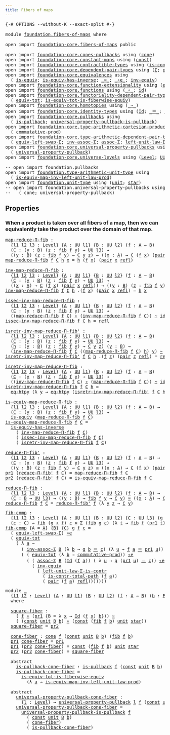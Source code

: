 ```yaml
---
title: Fibers of maps
---
```


<pre class="Agda"><a id="40" class="Symbol">{-#</a> <a id="44" class="Keyword">OPTIONS</a> <a id="52" class="Pragma">--without-K</a> <a id="64" class="Pragma">--exact-split</a> <a id="78" class="Symbol">#-}</a>

<a id="83" class="Keyword">module</a> <a id="90" href="foundation.fibers-of-maps.html" class="Module">foundation.fibers-of-maps</a> <a id="116" class="Keyword">where</a>

<a id="123" class="Keyword">open</a> <a id="128" class="Keyword">import</a> <a id="135" href="foundation-core.fibers-of-maps.html" class="Module">foundation-core.fibers-of-maps</a> <a id="166" class="Keyword">public</a>

<a id="174" class="Keyword">open</a> <a id="179" class="Keyword">import</a> <a id="186" href="foundation-core.cones-pullbacks.html" class="Module">foundation-core.cones-pullbacks</a> <a id="218" class="Keyword">using</a> <a id="224" class="Symbol">(</a><a id="225" href="foundation-core.cones-pullbacks.html#1272" class="Function">cone</a><a id="229" class="Symbol">)</a>
<a id="231" class="Keyword">open</a> <a id="236" class="Keyword">import</a> <a id="243" href="foundation-core.constant-maps.html" class="Module">foundation-core.constant-maps</a> <a id="273" class="Keyword">using</a> <a id="279" class="Symbol">(</a><a id="280" href="foundation-core.constant-maps.html#216" class="Function">const</a><a id="285" class="Symbol">)</a>
<a id="287" class="Keyword">open</a> <a id="292" class="Keyword">import</a> <a id="299" href="foundation-core.contractible-types.html" class="Module">foundation-core.contractible-types</a> <a id="334" class="Keyword">using</a> <a id="340" class="Symbol">(</a><a id="341" href="foundation-core.contractible-types.html#2046" class="Function">is-contr-total-path</a><a id="360" class="Symbol">)</a>
<a id="362" class="Keyword">open</a> <a id="367" class="Keyword">import</a> <a id="374" href="foundation-core.dependent-pair-types.html" class="Module">foundation-core.dependent-pair-types</a> <a id="411" class="Keyword">using</a> <a id="417" class="Symbol">(</a><a id="418" href="foundation-core.dependent-pair-types.html#515" class="Record">Σ</a><a id="419" class="Symbol">;</a> <a id="421" href="foundation-core.dependent-pair-types.html#588" class="InductiveConstructor">pair</a><a id="425" class="Symbol">;</a> <a id="427" href="foundation-core.dependent-pair-types.html#605" class="Field">pr1</a><a id="430" class="Symbol">;</a> <a id="432" href="foundation-core.dependent-pair-types.html#617" class="Field">pr2</a><a id="435" class="Symbol">)</a>
<a id="437" class="Keyword">open</a> <a id="442" class="Keyword">import</a> <a id="449" href="foundation-core.equivalences.html" class="Module">foundation-core.equivalences</a> <a id="478" class="Keyword">using</a>
  <a id="486" class="Symbol">(</a> <a id="488" href="foundation-core.equivalences.html#1556" class="Function">is-equiv</a><a id="496" class="Symbol">;</a> <a id="498" href="foundation-core.equivalences.html#3013" class="Function">is-equiv-has-inverse</a><a id="518" class="Symbol">;</a> <a id="520" href="foundation-core.equivalences.html#1621" class="Function Operator">_≃_</a><a id="523" class="Symbol">;</a> <a id="525" href="foundation-core.equivalences.html#7869" class="Function Operator">_∘e_</a><a id="529" class="Symbol">;</a> <a id="531" href="foundation-core.equivalences.html#5721" class="Function">inv-equiv</a><a id="540" class="Symbol">)</a>
<a id="542" class="Keyword">open</a> <a id="547" class="Keyword">import</a> <a id="554" href="foundation-core.function-extensionality.html" class="Module">foundation-core.function-extensionality</a> <a id="594" class="Keyword">using</a> <a id="600" class="Symbol">(</a><a id="601" href="foundation-core.function-extensionality.html#1463" class="Function">eq-htpy</a><a id="608" class="Symbol">)</a>
<a id="610" class="Keyword">open</a> <a id="615" class="Keyword">import</a> <a id="622" href="foundation-core.functions.html" class="Module">foundation-core.functions</a> <a id="648" class="Keyword">using</a> <a id="654" class="Symbol">(</a><a id="655" href="foundation-core.functions.html#420" class="Function Operator">_∘_</a><a id="658" class="Symbol">;</a> <a id="660" href="foundation-core.functions.html#322" class="Function">id</a><a id="662" class="Symbol">)</a>
<a id="664" class="Keyword">open</a> <a id="669" class="Keyword">import</a> <a id="676" href="foundation-core.functoriality-dependent-pair-types.html" class="Module">foundation-core.functoriality-dependent-pair-types</a> <a id="727" class="Keyword">using</a>
  <a id="735" class="Symbol">(</a> <a id="737" href="foundation-core.functoriality-dependent-pair-types.html#6817" class="Function">equiv-tot</a><a id="746" class="Symbol">;</a> <a id="748" href="foundation-core.functoriality-dependent-pair-types.html#5882" class="Function">is-equiv-tot-is-fiberwise-equiv</a><a id="779" class="Symbol">)</a>
<a id="781" class="Keyword">open</a> <a id="786" class="Keyword">import</a> <a id="793" href="foundation-core.homotopies.html" class="Module">foundation-core.homotopies</a> <a id="820" class="Keyword">using</a> <a id="826" class="Symbol">(</a><a id="827" href="foundation-core.homotopies.html#627" class="Function Operator">_~_</a><a id="830" class="Symbol">)</a>
<a id="832" class="Keyword">open</a> <a id="837" class="Keyword">import</a> <a id="844" href="foundation-core.identity-types.html" class="Module">foundation-core.identity-types</a> <a id="875" class="Keyword">using</a> <a id="881" class="Symbol">(</a><a id="882" href="foundation-core.identity-types.html#1767" class="Datatype">Id</a><a id="884" class="Symbol">;</a> <a id="886" href="foundation-core.identity-types.html#1865" class="Function Operator">_＝_</a><a id="889" class="Symbol">;</a> <a id="891" href="foundation-core.identity-types.html#1820" class="InductiveConstructor">refl</a><a id="895" class="Symbol">)</a>
<a id="897" class="Keyword">open</a> <a id="902" class="Keyword">import</a> <a id="909" href="foundation-core.pullbacks.html" class="Module">foundation-core.pullbacks</a> <a id="935" class="Keyword">using</a>
  <a id="943" class="Symbol">(</a> <a id="945" href="foundation-core.pullbacks.html#2880" class="Function">is-pullback</a><a id="956" class="Symbol">;</a> <a id="958" href="foundation-core.pullbacks.html#4074" class="Function">universal-property-pullback-is-pullback</a><a id="997" class="Symbol">)</a>
<a id="999" class="Keyword">open</a> <a id="1004" class="Keyword">import</a> <a id="1011" href="foundation-core.type-arithmetic-cartesian-product-types.html" class="Module">foundation-core.type-arithmetic-cartesian-product-types</a> <a id="1067" class="Keyword">using</a>
  <a id="1075" class="Symbol">(</a> <a id="1077" href="foundation-core.type-arithmetic-cartesian-product-types.html#2063" class="Function">commutative-prod</a><a id="1093" class="Symbol">)</a>
<a id="1095" class="Keyword">open</a> <a id="1100" class="Keyword">import</a> <a id="1107" href="foundation-core.type-arithmetic-dependent-pair-types.html" class="Module">foundation-core.type-arithmetic-dependent-pair-types</a> <a id="1160" class="Keyword">using</a>
  <a id="1168" class="Symbol">(</a> <a id="1170" href="foundation-core.type-arithmetic-dependent-pair-types.html#10239" class="Function">equiv-left-swap-Σ</a><a id="1187" class="Symbol">;</a> <a id="1189" href="foundation-core.type-arithmetic-dependent-pair-types.html#5808" class="Function">inv-assoc-Σ</a><a id="1200" class="Symbol">;</a> <a id="1202" href="foundation-core.type-arithmetic-dependent-pair-types.html#5675" class="Function">assoc-Σ</a><a id="1209" class="Symbol">;</a> <a id="1211" href="foundation-core.type-arithmetic-dependent-pair-types.html#3090" class="Function">left-unit-law-Σ-is-contr</a><a id="1235" class="Symbol">)</a>
<a id="1237" class="Keyword">open</a> <a id="1242" class="Keyword">import</a> <a id="1249" href="foundation-core.universal-property-pullbacks.html" class="Module">foundation-core.universal-property-pullbacks</a> <a id="1294" class="Keyword">using</a>
  <a id="1302" class="Symbol">(</a> <a id="1304" href="foundation-core.universal-property-pullbacks.html#687" class="Function">universal-property-pullback</a><a id="1331" class="Symbol">)</a>
<a id="1333" class="Keyword">open</a> <a id="1338" class="Keyword">import</a> <a id="1345" href="foundation-core.universe-levels.html" class="Module">foundation-core.universe-levels</a> <a id="1377" class="Keyword">using</a> <a id="1383" class="Symbol">(</a><a id="1384" href="Agda.Primitive.html#597" class="Postulate">Level</a><a id="1389" class="Symbol">;</a> <a id="1391" href="foundation-core.universe-levels.html#235" class="Primitive">UU</a><a id="1393" class="Symbol">)</a>

<a id="1396" class="Comment">-- open import foundation.pullbacks</a>
<a id="1432" class="Keyword">open</a> <a id="1437" class="Keyword">import</a> <a id="1444" href="foundation.type-arithmetic-unit-type.html" class="Module">foundation.type-arithmetic-unit-type</a> <a id="1481" class="Keyword">using</a>
  <a id="1489" class="Symbol">(</a> <a id="1491" href="foundation.type-arithmetic-unit-type.html#3089" class="Function">is-equiv-map-inv-left-unit-law-prod</a><a id="1526" class="Symbol">)</a>
<a id="1528" class="Keyword">open</a> <a id="1533" class="Keyword">import</a> <a id="1540" href="foundation.unit-type.html" class="Module">foundation.unit-type</a> <a id="1561" class="Keyword">using</a> <a id="1567" class="Symbol">(</a><a id="1568" href="foundation.unit-type.html#1084" class="Datatype">unit</a><a id="1572" class="Symbol">;</a> <a id="1574" href="foundation.unit-type.html#1108" class="InductiveConstructor">star</a><a id="1578" class="Symbol">)</a>
<a id="1580" class="Comment">-- open import foundation.universal-property-pullbacks using</a>
<a id="1641" class="Comment">--   ( cone; universal-property-pullback)</a>
</pre>
## Properties

### When a product is taken over all fibers of a map, then we can equivalently take the product over the domain of that map.

<pre class="Agda"><a id="map-reduce-Π-fib"></a><a id="1837" href="foundation.fibers-of-maps.html#1837" class="Function">map-reduce-Π-fib</a> <a id="1854" class="Symbol">:</a>
  <a id="1858" class="Symbol">{</a><a id="1859" href="foundation.fibers-of-maps.html#1859" class="Bound">l1</a> <a id="1862" href="foundation.fibers-of-maps.html#1862" class="Bound">l2</a> <a id="1865" href="foundation.fibers-of-maps.html#1865" class="Bound">l3</a> <a id="1868" class="Symbol">:</a> <a id="1870" href="Agda.Primitive.html#597" class="Postulate">Level</a><a id="1875" class="Symbol">}</a> <a id="1877" class="Symbol">{</a><a id="1878" href="foundation.fibers-of-maps.html#1878" class="Bound">A</a> <a id="1880" class="Symbol">:</a> <a id="1882" href="foundation-core.universe-levels.html#235" class="Primitive">UU</a> <a id="1885" href="foundation.fibers-of-maps.html#1859" class="Bound">l1</a><a id="1887" class="Symbol">}</a> <a id="1889" class="Symbol">{</a><a id="1890" href="foundation.fibers-of-maps.html#1890" class="Bound">B</a> <a id="1892" class="Symbol">:</a> <a id="1894" href="foundation-core.universe-levels.html#235" class="Primitive">UU</a> <a id="1897" href="foundation.fibers-of-maps.html#1862" class="Bound">l2</a><a id="1899" class="Symbol">}</a> <a id="1901" class="Symbol">(</a><a id="1902" href="foundation.fibers-of-maps.html#1902" class="Bound">f</a> <a id="1904" class="Symbol">:</a> <a id="1906" href="foundation.fibers-of-maps.html#1878" class="Bound">A</a> <a id="1908" class="Symbol">→</a> <a id="1910" href="foundation.fibers-of-maps.html#1890" class="Bound">B</a><a id="1911" class="Symbol">)</a>
  <a id="1915" class="Symbol">(</a><a id="1916" href="foundation.fibers-of-maps.html#1916" class="Bound">C</a> <a id="1918" class="Symbol">:</a> <a id="1920" class="Symbol">(</a><a id="1921" href="foundation.fibers-of-maps.html#1921" class="Bound">y</a> <a id="1923" class="Symbol">:</a> <a id="1925" href="foundation.fibers-of-maps.html#1890" class="Bound">B</a><a id="1926" class="Symbol">)</a> <a id="1928" class="Symbol">(</a><a id="1929" href="foundation.fibers-of-maps.html#1929" class="Bound">z</a> <a id="1931" class="Symbol">:</a> <a id="1933" href="foundation-core.fibers-of-maps.html#942" class="Function">fib</a> <a id="1937" href="foundation.fibers-of-maps.html#1902" class="Bound">f</a> <a id="1939" href="foundation.fibers-of-maps.html#1921" class="Bound">y</a><a id="1940" class="Symbol">)</a> <a id="1942" class="Symbol">→</a> <a id="1944" href="foundation-core.universe-levels.html#235" class="Primitive">UU</a> <a id="1947" href="foundation.fibers-of-maps.html#1865" class="Bound">l3</a><a id="1949" class="Symbol">)</a> <a id="1951" class="Symbol">→</a>
  <a id="1955" class="Symbol">((</a><a id="1957" href="foundation.fibers-of-maps.html#1957" class="Bound">y</a> <a id="1959" class="Symbol">:</a> <a id="1961" href="foundation.fibers-of-maps.html#1890" class="Bound">B</a><a id="1962" class="Symbol">)</a> <a id="1964" class="Symbol">(</a><a id="1965" href="foundation.fibers-of-maps.html#1965" class="Bound">z</a> <a id="1967" class="Symbol">:</a> <a id="1969" href="foundation-core.fibers-of-maps.html#942" class="Function">fib</a> <a id="1973" href="foundation.fibers-of-maps.html#1902" class="Bound">f</a> <a id="1975" href="foundation.fibers-of-maps.html#1957" class="Bound">y</a><a id="1976" class="Symbol">)</a> <a id="1978" class="Symbol">→</a> <a id="1980" href="foundation.fibers-of-maps.html#1916" class="Bound">C</a> <a id="1982" href="foundation.fibers-of-maps.html#1957" class="Bound">y</a> <a id="1984" href="foundation.fibers-of-maps.html#1965" class="Bound">z</a><a id="1985" class="Symbol">)</a> <a id="1987" class="Symbol">→</a> <a id="1989" class="Symbol">((</a><a id="1991" href="foundation.fibers-of-maps.html#1991" class="Bound">x</a> <a id="1993" class="Symbol">:</a> <a id="1995" href="foundation.fibers-of-maps.html#1878" class="Bound">A</a><a id="1996" class="Symbol">)</a> <a id="1998" class="Symbol">→</a> <a id="2000" href="foundation.fibers-of-maps.html#1916" class="Bound">C</a> <a id="2002" class="Symbol">(</a><a id="2003" href="foundation.fibers-of-maps.html#1902" class="Bound">f</a> <a id="2005" href="foundation.fibers-of-maps.html#1991" class="Bound">x</a><a id="2006" class="Symbol">)</a> <a id="2008" class="Symbol">(</a><a id="2009" href="foundation-core.dependent-pair-types.html#588" class="InductiveConstructor">pair</a> <a id="2014" href="foundation.fibers-of-maps.html#1991" class="Bound">x</a> <a id="2016" href="foundation-core.identity-types.html#1820" class="InductiveConstructor">refl</a><a id="2020" class="Symbol">))</a>
<a id="2023" href="foundation.fibers-of-maps.html#1837" class="Function">map-reduce-Π-fib</a> <a id="2040" href="foundation.fibers-of-maps.html#2040" class="Bound">f</a> <a id="2042" href="foundation.fibers-of-maps.html#2042" class="Bound">C</a> <a id="2044" href="foundation.fibers-of-maps.html#2044" class="Bound">h</a> <a id="2046" href="foundation.fibers-of-maps.html#2046" class="Bound">x</a> <a id="2048" class="Symbol">=</a> <a id="2050" href="foundation.fibers-of-maps.html#2044" class="Bound">h</a> <a id="2052" class="Symbol">(</a><a id="2053" href="foundation.fibers-of-maps.html#2040" class="Bound">f</a> <a id="2055" href="foundation.fibers-of-maps.html#2046" class="Bound">x</a><a id="2056" class="Symbol">)</a> <a id="2058" class="Symbol">(</a><a id="2059" href="foundation-core.dependent-pair-types.html#588" class="InductiveConstructor">pair</a> <a id="2064" href="foundation.fibers-of-maps.html#2046" class="Bound">x</a> <a id="2066" href="foundation-core.identity-types.html#1820" class="InductiveConstructor">refl</a><a id="2070" class="Symbol">)</a>

<a id="inv-map-reduce-Π-fib"></a><a id="2073" href="foundation.fibers-of-maps.html#2073" class="Function">inv-map-reduce-Π-fib</a> <a id="2094" class="Symbol">:</a>
  <a id="2098" class="Symbol">{</a><a id="2099" href="foundation.fibers-of-maps.html#2099" class="Bound">l1</a> <a id="2102" href="foundation.fibers-of-maps.html#2102" class="Bound">l2</a> <a id="2105" href="foundation.fibers-of-maps.html#2105" class="Bound">l3</a> <a id="2108" class="Symbol">:</a> <a id="2110" href="Agda.Primitive.html#597" class="Postulate">Level</a><a id="2115" class="Symbol">}</a> <a id="2117" class="Symbol">{</a><a id="2118" href="foundation.fibers-of-maps.html#2118" class="Bound">A</a> <a id="2120" class="Symbol">:</a> <a id="2122" href="foundation-core.universe-levels.html#235" class="Primitive">UU</a> <a id="2125" href="foundation.fibers-of-maps.html#2099" class="Bound">l1</a><a id="2127" class="Symbol">}</a> <a id="2129" class="Symbol">{</a><a id="2130" href="foundation.fibers-of-maps.html#2130" class="Bound">B</a> <a id="2132" class="Symbol">:</a> <a id="2134" href="foundation-core.universe-levels.html#235" class="Primitive">UU</a> <a id="2137" href="foundation.fibers-of-maps.html#2102" class="Bound">l2</a><a id="2139" class="Symbol">}</a> <a id="2141" class="Symbol">(</a><a id="2142" href="foundation.fibers-of-maps.html#2142" class="Bound">f</a> <a id="2144" class="Symbol">:</a> <a id="2146" href="foundation.fibers-of-maps.html#2118" class="Bound">A</a> <a id="2148" class="Symbol">→</a> <a id="2150" href="foundation.fibers-of-maps.html#2130" class="Bound">B</a><a id="2151" class="Symbol">)</a>
  <a id="2155" class="Symbol">(</a><a id="2156" href="foundation.fibers-of-maps.html#2156" class="Bound">C</a> <a id="2158" class="Symbol">:</a> <a id="2160" class="Symbol">(</a><a id="2161" href="foundation.fibers-of-maps.html#2161" class="Bound">y</a> <a id="2163" class="Symbol">:</a> <a id="2165" href="foundation.fibers-of-maps.html#2130" class="Bound">B</a><a id="2166" class="Symbol">)</a> <a id="2168" class="Symbol">(</a><a id="2169" href="foundation.fibers-of-maps.html#2169" class="Bound">z</a> <a id="2171" class="Symbol">:</a> <a id="2173" href="foundation-core.fibers-of-maps.html#942" class="Function">fib</a> <a id="2177" href="foundation.fibers-of-maps.html#2142" class="Bound">f</a> <a id="2179" href="foundation.fibers-of-maps.html#2161" class="Bound">y</a><a id="2180" class="Symbol">)</a> <a id="2182" class="Symbol">→</a> <a id="2184" href="foundation-core.universe-levels.html#235" class="Primitive">UU</a> <a id="2187" href="foundation.fibers-of-maps.html#2105" class="Bound">l3</a><a id="2189" class="Symbol">)</a> <a id="2191" class="Symbol">→</a>
  <a id="2195" class="Symbol">((</a><a id="2197" href="foundation.fibers-of-maps.html#2197" class="Bound">x</a> <a id="2199" class="Symbol">:</a> <a id="2201" href="foundation.fibers-of-maps.html#2118" class="Bound">A</a><a id="2202" class="Symbol">)</a> <a id="2204" class="Symbol">→</a> <a id="2206" href="foundation.fibers-of-maps.html#2156" class="Bound">C</a> <a id="2208" class="Symbol">(</a><a id="2209" href="foundation.fibers-of-maps.html#2142" class="Bound">f</a> <a id="2211" href="foundation.fibers-of-maps.html#2197" class="Bound">x</a><a id="2212" class="Symbol">)</a> <a id="2214" class="Symbol">(</a><a id="2215" href="foundation-core.dependent-pair-types.html#588" class="InductiveConstructor">pair</a> <a id="2220" href="foundation.fibers-of-maps.html#2197" class="Bound">x</a> <a id="2222" href="foundation-core.identity-types.html#1820" class="InductiveConstructor">refl</a><a id="2226" class="Symbol">))</a> <a id="2229" class="Symbol">→</a> <a id="2231" class="Symbol">((</a><a id="2233" href="foundation.fibers-of-maps.html#2233" class="Bound">y</a> <a id="2235" class="Symbol">:</a> <a id="2237" href="foundation.fibers-of-maps.html#2130" class="Bound">B</a><a id="2238" class="Symbol">)</a> <a id="2240" class="Symbol">(</a><a id="2241" href="foundation.fibers-of-maps.html#2241" class="Bound">z</a> <a id="2243" class="Symbol">:</a> <a id="2245" href="foundation-core.fibers-of-maps.html#942" class="Function">fib</a> <a id="2249" href="foundation.fibers-of-maps.html#2142" class="Bound">f</a> <a id="2251" href="foundation.fibers-of-maps.html#2233" class="Bound">y</a><a id="2252" class="Symbol">)</a> <a id="2254" class="Symbol">→</a> <a id="2256" href="foundation.fibers-of-maps.html#2156" class="Bound">C</a> <a id="2258" href="foundation.fibers-of-maps.html#2233" class="Bound">y</a> <a id="2260" href="foundation.fibers-of-maps.html#2241" class="Bound">z</a><a id="2261" class="Symbol">)</a>
<a id="2263" href="foundation.fibers-of-maps.html#2073" class="Function">inv-map-reduce-Π-fib</a> <a id="2284" href="foundation.fibers-of-maps.html#2284" class="Bound">f</a> <a id="2286" href="foundation.fibers-of-maps.html#2286" class="Bound">C</a> <a id="2288" href="foundation.fibers-of-maps.html#2288" class="Bound">h</a> <a id="2290" class="DottedPattern Symbol">.(</a><a id="2292" href="foundation.fibers-of-maps.html#2284" class="DottedPattern Bound">f</a> <a id="2294" href="foundation.fibers-of-maps.html#2303" class="DottedPattern Bound">x</a><a id="2295" class="DottedPattern Symbol">)</a> <a id="2297" class="Symbol">(</a><a id="2298" href="foundation-core.dependent-pair-types.html#588" class="InductiveConstructor">pair</a> <a id="2303" href="foundation.fibers-of-maps.html#2303" class="Bound">x</a> <a id="2305" href="foundation-core.identity-types.html#1820" class="InductiveConstructor">refl</a><a id="2309" class="Symbol">)</a> <a id="2311" class="Symbol">=</a> <a id="2313" href="foundation.fibers-of-maps.html#2288" class="Bound">h</a> <a id="2315" href="foundation.fibers-of-maps.html#2303" class="Bound">x</a>

<a id="issec-inv-map-reduce-Π-fib"></a><a id="2318" href="foundation.fibers-of-maps.html#2318" class="Function">issec-inv-map-reduce-Π-fib</a> <a id="2345" class="Symbol">:</a>
  <a id="2349" class="Symbol">{</a><a id="2350" href="foundation.fibers-of-maps.html#2350" class="Bound">l1</a> <a id="2353" href="foundation.fibers-of-maps.html#2353" class="Bound">l2</a> <a id="2356" href="foundation.fibers-of-maps.html#2356" class="Bound">l3</a> <a id="2359" class="Symbol">:</a> <a id="2361" href="Agda.Primitive.html#597" class="Postulate">Level</a><a id="2366" class="Symbol">}</a> <a id="2368" class="Symbol">{</a><a id="2369" href="foundation.fibers-of-maps.html#2369" class="Bound">A</a> <a id="2371" class="Symbol">:</a> <a id="2373" href="foundation-core.universe-levels.html#235" class="Primitive">UU</a> <a id="2376" href="foundation.fibers-of-maps.html#2350" class="Bound">l1</a><a id="2378" class="Symbol">}</a> <a id="2380" class="Symbol">{</a><a id="2381" href="foundation.fibers-of-maps.html#2381" class="Bound">B</a> <a id="2383" class="Symbol">:</a> <a id="2385" href="foundation-core.universe-levels.html#235" class="Primitive">UU</a> <a id="2388" href="foundation.fibers-of-maps.html#2353" class="Bound">l2</a><a id="2390" class="Symbol">}</a> <a id="2392" class="Symbol">(</a><a id="2393" href="foundation.fibers-of-maps.html#2393" class="Bound">f</a> <a id="2395" class="Symbol">:</a> <a id="2397" href="foundation.fibers-of-maps.html#2369" class="Bound">A</a> <a id="2399" class="Symbol">→</a> <a id="2401" href="foundation.fibers-of-maps.html#2381" class="Bound">B</a><a id="2402" class="Symbol">)</a>
  <a id="2406" class="Symbol">(</a><a id="2407" href="foundation.fibers-of-maps.html#2407" class="Bound">C</a> <a id="2409" class="Symbol">:</a> <a id="2411" class="Symbol">(</a><a id="2412" href="foundation.fibers-of-maps.html#2412" class="Bound">y</a> <a id="2414" class="Symbol">:</a> <a id="2416" href="foundation.fibers-of-maps.html#2381" class="Bound">B</a><a id="2417" class="Symbol">)</a> <a id="2419" class="Symbol">(</a><a id="2420" href="foundation.fibers-of-maps.html#2420" class="Bound">z</a> <a id="2422" class="Symbol">:</a> <a id="2424" href="foundation-core.fibers-of-maps.html#942" class="Function">fib</a> <a id="2428" href="foundation.fibers-of-maps.html#2393" class="Bound">f</a> <a id="2430" href="foundation.fibers-of-maps.html#2412" class="Bound">y</a><a id="2431" class="Symbol">)</a> <a id="2433" class="Symbol">→</a> <a id="2435" href="foundation-core.universe-levels.html#235" class="Primitive">UU</a> <a id="2438" href="foundation.fibers-of-maps.html#2356" class="Bound">l3</a><a id="2440" class="Symbol">)</a> <a id="2442" class="Symbol">→</a>
  <a id="2446" class="Symbol">((</a><a id="2448" href="foundation.fibers-of-maps.html#1837" class="Function">map-reduce-Π-fib</a> <a id="2465" href="foundation.fibers-of-maps.html#2393" class="Bound">f</a> <a id="2467" href="foundation.fibers-of-maps.html#2407" class="Bound">C</a><a id="2468" class="Symbol">)</a> <a id="2470" href="foundation-core.functions.html#420" class="Function Operator">∘</a> <a id="2472" class="Symbol">(</a><a id="2473" href="foundation.fibers-of-maps.html#2073" class="Function">inv-map-reduce-Π-fib</a> <a id="2494" href="foundation.fibers-of-maps.html#2393" class="Bound">f</a> <a id="2496" href="foundation.fibers-of-maps.html#2407" class="Bound">C</a><a id="2497" class="Symbol">))</a> <a id="2500" href="foundation-core.homotopies.html#627" class="Function Operator">~</a> <a id="2502" href="foundation-core.functions.html#322" class="Function">id</a>
<a id="2505" href="foundation.fibers-of-maps.html#2318" class="Function">issec-inv-map-reduce-Π-fib</a> <a id="2532" href="foundation.fibers-of-maps.html#2532" class="Bound">f</a> <a id="2534" href="foundation.fibers-of-maps.html#2534" class="Bound">C</a> <a id="2536" href="foundation.fibers-of-maps.html#2536" class="Bound">h</a> <a id="2538" class="Symbol">=</a> <a id="2540" href="foundation-core.identity-types.html#1820" class="InductiveConstructor">refl</a>

<a id="isretr-inv-map-reduce-Π-fib&#39;"></a><a id="2546" href="foundation.fibers-of-maps.html#2546" class="Function">isretr-inv-map-reduce-Π-fib&#39;</a> <a id="2575" class="Symbol">:</a>
  <a id="2579" class="Symbol">{</a><a id="2580" href="foundation.fibers-of-maps.html#2580" class="Bound">l1</a> <a id="2583" href="foundation.fibers-of-maps.html#2583" class="Bound">l2</a> <a id="2586" href="foundation.fibers-of-maps.html#2586" class="Bound">l3</a> <a id="2589" class="Symbol">:</a> <a id="2591" href="Agda.Primitive.html#597" class="Postulate">Level</a><a id="2596" class="Symbol">}</a> <a id="2598" class="Symbol">{</a><a id="2599" href="foundation.fibers-of-maps.html#2599" class="Bound">A</a> <a id="2601" class="Symbol">:</a> <a id="2603" href="foundation-core.universe-levels.html#235" class="Primitive">UU</a> <a id="2606" href="foundation.fibers-of-maps.html#2580" class="Bound">l1</a><a id="2608" class="Symbol">}</a> <a id="2610" class="Symbol">{</a><a id="2611" href="foundation.fibers-of-maps.html#2611" class="Bound">B</a> <a id="2613" class="Symbol">:</a> <a id="2615" href="foundation-core.universe-levels.html#235" class="Primitive">UU</a> <a id="2618" href="foundation.fibers-of-maps.html#2583" class="Bound">l2</a><a id="2620" class="Symbol">}</a> <a id="2622" class="Symbol">(</a><a id="2623" href="foundation.fibers-of-maps.html#2623" class="Bound">f</a> <a id="2625" class="Symbol">:</a> <a id="2627" href="foundation.fibers-of-maps.html#2599" class="Bound">A</a> <a id="2629" class="Symbol">→</a> <a id="2631" href="foundation.fibers-of-maps.html#2611" class="Bound">B</a><a id="2632" class="Symbol">)</a>
  <a id="2636" class="Symbol">(</a><a id="2637" href="foundation.fibers-of-maps.html#2637" class="Bound">C</a> <a id="2639" class="Symbol">:</a> <a id="2641" class="Symbol">(</a><a id="2642" href="foundation.fibers-of-maps.html#2642" class="Bound">y</a> <a id="2644" class="Symbol">:</a> <a id="2646" href="foundation.fibers-of-maps.html#2611" class="Bound">B</a><a id="2647" class="Symbol">)</a> <a id="2649" class="Symbol">(</a><a id="2650" href="foundation.fibers-of-maps.html#2650" class="Bound">z</a> <a id="2652" class="Symbol">:</a> <a id="2654" href="foundation-core.fibers-of-maps.html#942" class="Function">fib</a> <a id="2658" href="foundation.fibers-of-maps.html#2623" class="Bound">f</a> <a id="2660" href="foundation.fibers-of-maps.html#2642" class="Bound">y</a><a id="2661" class="Symbol">)</a> <a id="2663" class="Symbol">→</a> <a id="2665" href="foundation-core.universe-levels.html#235" class="Primitive">UU</a> <a id="2668" href="foundation.fibers-of-maps.html#2586" class="Bound">l3</a><a id="2670" class="Symbol">)</a> <a id="2672" class="Symbol">→</a>
  <a id="2676" class="Symbol">(</a><a id="2677" href="foundation.fibers-of-maps.html#2677" class="Bound">h</a> <a id="2679" class="Symbol">:</a> <a id="2681" class="Symbol">(</a><a id="2682" href="foundation.fibers-of-maps.html#2682" class="Bound">y</a> <a id="2684" class="Symbol">:</a> <a id="2686" href="foundation.fibers-of-maps.html#2611" class="Bound">B</a><a id="2687" class="Symbol">)</a> <a id="2689" class="Symbol">(</a><a id="2690" href="foundation.fibers-of-maps.html#2690" class="Bound">z</a> <a id="2692" class="Symbol">:</a> <a id="2694" href="foundation-core.fibers-of-maps.html#942" class="Function">fib</a> <a id="2698" href="foundation.fibers-of-maps.html#2623" class="Bound">f</a> <a id="2700" href="foundation.fibers-of-maps.html#2682" class="Bound">y</a><a id="2701" class="Symbol">)</a> <a id="2703" class="Symbol">→</a> <a id="2705" href="foundation.fibers-of-maps.html#2637" class="Bound">C</a> <a id="2707" href="foundation.fibers-of-maps.html#2682" class="Bound">y</a> <a id="2709" href="foundation.fibers-of-maps.html#2690" class="Bound">z</a><a id="2710" class="Symbol">)</a> <a id="2712" class="Symbol">(</a><a id="2713" href="foundation.fibers-of-maps.html#2713" class="Bound">y</a> <a id="2715" class="Symbol">:</a> <a id="2717" href="foundation.fibers-of-maps.html#2611" class="Bound">B</a><a id="2718" class="Symbol">)</a> <a id="2720" class="Symbol">→</a>
  <a id="2724" class="Symbol">(</a><a id="2725" href="foundation.fibers-of-maps.html#2073" class="Function">inv-map-reduce-Π-fib</a> <a id="2746" href="foundation.fibers-of-maps.html#2623" class="Bound">f</a> <a id="2748" href="foundation.fibers-of-maps.html#2637" class="Bound">C</a> <a id="2750" class="Symbol">((</a><a id="2752" href="foundation.fibers-of-maps.html#1837" class="Function">map-reduce-Π-fib</a> <a id="2769" href="foundation.fibers-of-maps.html#2623" class="Bound">f</a> <a id="2771" href="foundation.fibers-of-maps.html#2637" class="Bound">C</a><a id="2772" class="Symbol">)</a> <a id="2774" href="foundation.fibers-of-maps.html#2677" class="Bound">h</a><a id="2775" class="Symbol">)</a> <a id="2777" href="foundation.fibers-of-maps.html#2713" class="Bound">y</a><a id="2778" class="Symbol">)</a> <a id="2780" href="foundation-core.homotopies.html#627" class="Function Operator">~</a> <a id="2782" class="Symbol">(</a><a id="2783" href="foundation.fibers-of-maps.html#2677" class="Bound">h</a> <a id="2785" href="foundation.fibers-of-maps.html#2713" class="Bound">y</a><a id="2786" class="Symbol">)</a>
<a id="2788" href="foundation.fibers-of-maps.html#2546" class="Function">isretr-inv-map-reduce-Π-fib&#39;</a> <a id="2817" href="foundation.fibers-of-maps.html#2817" class="Bound">f</a> <a id="2819" href="foundation.fibers-of-maps.html#2819" class="Bound">C</a> <a id="2821" href="foundation.fibers-of-maps.html#2821" class="Bound">h</a> <a id="2823" class="DottedPattern Symbol">.(</a><a id="2825" href="foundation.fibers-of-maps.html#2817" class="DottedPattern Bound">f</a> <a id="2827" href="foundation.fibers-of-maps.html#2836" class="DottedPattern Bound">z</a><a id="2828" class="DottedPattern Symbol">)</a> <a id="2830" class="Symbol">(</a><a id="2831" href="foundation-core.dependent-pair-types.html#588" class="InductiveConstructor">pair</a> <a id="2836" href="foundation.fibers-of-maps.html#2836" class="Bound">z</a> <a id="2838" href="foundation-core.identity-types.html#1820" class="InductiveConstructor">refl</a><a id="2842" class="Symbol">)</a> <a id="2844" class="Symbol">=</a> <a id="2846" href="foundation-core.identity-types.html#1820" class="InductiveConstructor">refl</a>

<a id="isretr-inv-map-reduce-Π-fib"></a><a id="2852" href="foundation.fibers-of-maps.html#2852" class="Function">isretr-inv-map-reduce-Π-fib</a> <a id="2880" class="Symbol">:</a>
  <a id="2884" class="Symbol">{</a><a id="2885" href="foundation.fibers-of-maps.html#2885" class="Bound">l1</a> <a id="2888" href="foundation.fibers-of-maps.html#2888" class="Bound">l2</a> <a id="2891" href="foundation.fibers-of-maps.html#2891" class="Bound">l3</a> <a id="2894" class="Symbol">:</a> <a id="2896" href="Agda.Primitive.html#597" class="Postulate">Level</a><a id="2901" class="Symbol">}</a> <a id="2903" class="Symbol">{</a><a id="2904" href="foundation.fibers-of-maps.html#2904" class="Bound">A</a> <a id="2906" class="Symbol">:</a> <a id="2908" href="foundation-core.universe-levels.html#235" class="Primitive">UU</a> <a id="2911" href="foundation.fibers-of-maps.html#2885" class="Bound">l1</a><a id="2913" class="Symbol">}</a> <a id="2915" class="Symbol">{</a><a id="2916" href="foundation.fibers-of-maps.html#2916" class="Bound">B</a> <a id="2918" class="Symbol">:</a> <a id="2920" href="foundation-core.universe-levels.html#235" class="Primitive">UU</a> <a id="2923" href="foundation.fibers-of-maps.html#2888" class="Bound">l2</a><a id="2925" class="Symbol">}</a> <a id="2927" class="Symbol">(</a><a id="2928" href="foundation.fibers-of-maps.html#2928" class="Bound">f</a> <a id="2930" class="Symbol">:</a> <a id="2932" href="foundation.fibers-of-maps.html#2904" class="Bound">A</a> <a id="2934" class="Symbol">→</a> <a id="2936" href="foundation.fibers-of-maps.html#2916" class="Bound">B</a><a id="2937" class="Symbol">)</a>
  <a id="2941" class="Symbol">(</a><a id="2942" href="foundation.fibers-of-maps.html#2942" class="Bound">C</a> <a id="2944" class="Symbol">:</a> <a id="2946" class="Symbol">(</a><a id="2947" href="foundation.fibers-of-maps.html#2947" class="Bound">y</a> <a id="2949" class="Symbol">:</a> <a id="2951" href="foundation.fibers-of-maps.html#2916" class="Bound">B</a><a id="2952" class="Symbol">)</a> <a id="2954" class="Symbol">(</a><a id="2955" href="foundation.fibers-of-maps.html#2955" class="Bound">z</a> <a id="2957" class="Symbol">:</a> <a id="2959" href="foundation-core.fibers-of-maps.html#942" class="Function">fib</a> <a id="2963" href="foundation.fibers-of-maps.html#2928" class="Bound">f</a> <a id="2965" href="foundation.fibers-of-maps.html#2947" class="Bound">y</a><a id="2966" class="Symbol">)</a> <a id="2968" class="Symbol">→</a> <a id="2970" href="foundation-core.universe-levels.html#235" class="Primitive">UU</a> <a id="2973" href="foundation.fibers-of-maps.html#2891" class="Bound">l3</a><a id="2975" class="Symbol">)</a> <a id="2977" class="Symbol">→</a>
  <a id="2981" class="Symbol">((</a><a id="2983" href="foundation.fibers-of-maps.html#2073" class="Function">inv-map-reduce-Π-fib</a> <a id="3004" href="foundation.fibers-of-maps.html#2928" class="Bound">f</a> <a id="3006" href="foundation.fibers-of-maps.html#2942" class="Bound">C</a><a id="3007" class="Symbol">)</a> <a id="3009" href="foundation-core.functions.html#420" class="Function Operator">∘</a> <a id="3011" class="Symbol">(</a><a id="3012" href="foundation.fibers-of-maps.html#1837" class="Function">map-reduce-Π-fib</a> <a id="3029" href="foundation.fibers-of-maps.html#2928" class="Bound">f</a> <a id="3031" href="foundation.fibers-of-maps.html#2942" class="Bound">C</a><a id="3032" class="Symbol">))</a> <a id="3035" href="foundation-core.homotopies.html#627" class="Function Operator">~</a> <a id="3037" href="foundation-core.functions.html#322" class="Function">id</a>
<a id="3040" href="foundation.fibers-of-maps.html#2852" class="Function">isretr-inv-map-reduce-Π-fib</a> <a id="3068" href="foundation.fibers-of-maps.html#3068" class="Bound">f</a> <a id="3070" href="foundation.fibers-of-maps.html#3070" class="Bound">C</a> <a id="3072" href="foundation.fibers-of-maps.html#3072" class="Bound">h</a> <a id="3074" class="Symbol">=</a>
  <a id="3078" href="foundation-core.function-extensionality.html#1463" class="Function">eq-htpy</a> <a id="3086" class="Symbol">(λ</a> <a id="3089" href="foundation.fibers-of-maps.html#3089" class="Bound">y</a> <a id="3091" class="Symbol">→</a> <a id="3093" href="foundation-core.function-extensionality.html#1463" class="Function">eq-htpy</a> <a id="3101" class="Symbol">(</a><a id="3102" href="foundation.fibers-of-maps.html#2546" class="Function">isretr-inv-map-reduce-Π-fib&#39;</a> <a id="3131" href="foundation.fibers-of-maps.html#3068" class="Bound">f</a> <a id="3133" href="foundation.fibers-of-maps.html#3070" class="Bound">C</a> <a id="3135" href="foundation.fibers-of-maps.html#3072" class="Bound">h</a> <a id="3137" href="foundation.fibers-of-maps.html#3089" class="Bound">y</a><a id="3138" class="Symbol">))</a>

<a id="is-equiv-map-reduce-Π-fib"></a><a id="3142" href="foundation.fibers-of-maps.html#3142" class="Function">is-equiv-map-reduce-Π-fib</a> <a id="3168" class="Symbol">:</a>
  <a id="3172" class="Symbol">{</a><a id="3173" href="foundation.fibers-of-maps.html#3173" class="Bound">l1</a> <a id="3176" href="foundation.fibers-of-maps.html#3176" class="Bound">l2</a> <a id="3179" href="foundation.fibers-of-maps.html#3179" class="Bound">l3</a> <a id="3182" class="Symbol">:</a> <a id="3184" href="Agda.Primitive.html#597" class="Postulate">Level</a><a id="3189" class="Symbol">}</a> <a id="3191" class="Symbol">{</a><a id="3192" href="foundation.fibers-of-maps.html#3192" class="Bound">A</a> <a id="3194" class="Symbol">:</a> <a id="3196" href="foundation-core.universe-levels.html#235" class="Primitive">UU</a> <a id="3199" href="foundation.fibers-of-maps.html#3173" class="Bound">l1</a><a id="3201" class="Symbol">}</a> <a id="3203" class="Symbol">{</a><a id="3204" href="foundation.fibers-of-maps.html#3204" class="Bound">B</a> <a id="3206" class="Symbol">:</a> <a id="3208" href="foundation-core.universe-levels.html#235" class="Primitive">UU</a> <a id="3211" href="foundation.fibers-of-maps.html#3176" class="Bound">l2</a><a id="3213" class="Symbol">}</a> <a id="3215" class="Symbol">(</a><a id="3216" href="foundation.fibers-of-maps.html#3216" class="Bound">f</a> <a id="3218" class="Symbol">:</a> <a id="3220" href="foundation.fibers-of-maps.html#3192" class="Bound">A</a> <a id="3222" class="Symbol">→</a> <a id="3224" href="foundation.fibers-of-maps.html#3204" class="Bound">B</a><a id="3225" class="Symbol">)</a> <a id="3227" class="Symbol">→</a>
  <a id="3231" class="Symbol">(</a><a id="3232" href="foundation.fibers-of-maps.html#3232" class="Bound">C</a> <a id="3234" class="Symbol">:</a> <a id="3236" class="Symbol">(</a><a id="3237" href="foundation.fibers-of-maps.html#3237" class="Bound">y</a> <a id="3239" class="Symbol">:</a> <a id="3241" href="foundation.fibers-of-maps.html#3204" class="Bound">B</a><a id="3242" class="Symbol">)</a> <a id="3244" class="Symbol">(</a><a id="3245" href="foundation.fibers-of-maps.html#3245" class="Bound">z</a> <a id="3247" class="Symbol">:</a> <a id="3249" href="foundation-core.fibers-of-maps.html#942" class="Function">fib</a> <a id="3253" href="foundation.fibers-of-maps.html#3216" class="Bound">f</a> <a id="3255" href="foundation.fibers-of-maps.html#3237" class="Bound">y</a><a id="3256" class="Symbol">)</a> <a id="3258" class="Symbol">→</a> <a id="3260" href="foundation-core.universe-levels.html#235" class="Primitive">UU</a> <a id="3263" href="foundation.fibers-of-maps.html#3179" class="Bound">l3</a><a id="3265" class="Symbol">)</a> <a id="3267" class="Symbol">→</a>
  <a id="3271" href="foundation-core.equivalences.html#1556" class="Function">is-equiv</a> <a id="3280" class="Symbol">(</a><a id="3281" href="foundation.fibers-of-maps.html#1837" class="Function">map-reduce-Π-fib</a> <a id="3298" href="foundation.fibers-of-maps.html#3216" class="Bound">f</a> <a id="3300" href="foundation.fibers-of-maps.html#3232" class="Bound">C</a><a id="3301" class="Symbol">)</a>
<a id="3303" href="foundation.fibers-of-maps.html#3142" class="Function">is-equiv-map-reduce-Π-fib</a> <a id="3329" href="foundation.fibers-of-maps.html#3329" class="Bound">f</a> <a id="3331" href="foundation.fibers-of-maps.html#3331" class="Bound">C</a> <a id="3333" class="Symbol">=</a>
  <a id="3337" href="foundation-core.equivalences.html#3013" class="Function">is-equiv-has-inverse</a>
    <a id="3362" class="Symbol">(</a> <a id="3364" href="foundation.fibers-of-maps.html#2073" class="Function">inv-map-reduce-Π-fib</a> <a id="3385" href="foundation.fibers-of-maps.html#3329" class="Bound">f</a> <a id="3387" href="foundation.fibers-of-maps.html#3331" class="Bound">C</a><a id="3388" class="Symbol">)</a>
    <a id="3394" class="Symbol">(</a> <a id="3396" href="foundation.fibers-of-maps.html#2318" class="Function">issec-inv-map-reduce-Π-fib</a> <a id="3423" href="foundation.fibers-of-maps.html#3329" class="Bound">f</a> <a id="3425" href="foundation.fibers-of-maps.html#3331" class="Bound">C</a><a id="3426" class="Symbol">)</a>
    <a id="3432" class="Symbol">(</a> <a id="3434" href="foundation.fibers-of-maps.html#2852" class="Function">isretr-inv-map-reduce-Π-fib</a> <a id="3462" href="foundation.fibers-of-maps.html#3329" class="Bound">f</a> <a id="3464" href="foundation.fibers-of-maps.html#3331" class="Bound">C</a><a id="3465" class="Symbol">)</a>

<a id="reduce-Π-fib&#39;"></a><a id="3468" href="foundation.fibers-of-maps.html#3468" class="Function">reduce-Π-fib&#39;</a> <a id="3482" class="Symbol">:</a>
  <a id="3486" class="Symbol">{</a><a id="3487" href="foundation.fibers-of-maps.html#3487" class="Bound">l1</a> <a id="3490" href="foundation.fibers-of-maps.html#3490" class="Bound">l2</a> <a id="3493" href="foundation.fibers-of-maps.html#3493" class="Bound">l3</a> <a id="3496" class="Symbol">:</a> <a id="3498" href="Agda.Primitive.html#597" class="Postulate">Level</a><a id="3503" class="Symbol">}</a> <a id="3505" class="Symbol">{</a><a id="3506" href="foundation.fibers-of-maps.html#3506" class="Bound">A</a> <a id="3508" class="Symbol">:</a> <a id="3510" href="foundation-core.universe-levels.html#235" class="Primitive">UU</a> <a id="3513" href="foundation.fibers-of-maps.html#3487" class="Bound">l1</a><a id="3515" class="Symbol">}</a> <a id="3517" class="Symbol">{</a><a id="3518" href="foundation.fibers-of-maps.html#3518" class="Bound">B</a> <a id="3520" class="Symbol">:</a> <a id="3522" href="foundation-core.universe-levels.html#235" class="Primitive">UU</a> <a id="3525" href="foundation.fibers-of-maps.html#3490" class="Bound">l2</a><a id="3527" class="Symbol">}</a> <a id="3529" class="Symbol">(</a><a id="3530" href="foundation.fibers-of-maps.html#3530" class="Bound">f</a> <a id="3532" class="Symbol">:</a> <a id="3534" href="foundation.fibers-of-maps.html#3506" class="Bound">A</a> <a id="3536" class="Symbol">→</a> <a id="3538" href="foundation.fibers-of-maps.html#3518" class="Bound">B</a><a id="3539" class="Symbol">)</a> <a id="3541" class="Symbol">→</a>
  <a id="3545" class="Symbol">(</a><a id="3546" href="foundation.fibers-of-maps.html#3546" class="Bound">C</a> <a id="3548" class="Symbol">:</a> <a id="3550" class="Symbol">(</a><a id="3551" href="foundation.fibers-of-maps.html#3551" class="Bound">y</a> <a id="3553" class="Symbol">:</a> <a id="3555" href="foundation.fibers-of-maps.html#3518" class="Bound">B</a><a id="3556" class="Symbol">)</a> <a id="3558" class="Symbol">(</a><a id="3559" href="foundation.fibers-of-maps.html#3559" class="Bound">z</a> <a id="3561" class="Symbol">:</a> <a id="3563" href="foundation-core.fibers-of-maps.html#942" class="Function">fib</a> <a id="3567" href="foundation.fibers-of-maps.html#3530" class="Bound">f</a> <a id="3569" href="foundation.fibers-of-maps.html#3551" class="Bound">y</a><a id="3570" class="Symbol">)</a> <a id="3572" class="Symbol">→</a> <a id="3574" href="foundation-core.universe-levels.html#235" class="Primitive">UU</a> <a id="3577" href="foundation.fibers-of-maps.html#3493" class="Bound">l3</a><a id="3579" class="Symbol">)</a> <a id="3581" class="Symbol">→</a>
  <a id="3585" class="Symbol">((</a><a id="3587" href="foundation.fibers-of-maps.html#3587" class="Bound">y</a> <a id="3589" class="Symbol">:</a> <a id="3591" href="foundation.fibers-of-maps.html#3518" class="Bound">B</a><a id="3592" class="Symbol">)</a> <a id="3594" class="Symbol">(</a><a id="3595" href="foundation.fibers-of-maps.html#3595" class="Bound">z</a> <a id="3597" class="Symbol">:</a> <a id="3599" href="foundation-core.fibers-of-maps.html#942" class="Function">fib</a> <a id="3603" href="foundation.fibers-of-maps.html#3530" class="Bound">f</a> <a id="3605" href="foundation.fibers-of-maps.html#3587" class="Bound">y</a><a id="3606" class="Symbol">)</a> <a id="3608" class="Symbol">→</a> <a id="3610" href="foundation.fibers-of-maps.html#3546" class="Bound">C</a> <a id="3612" href="foundation.fibers-of-maps.html#3587" class="Bound">y</a> <a id="3614" href="foundation.fibers-of-maps.html#3595" class="Bound">z</a><a id="3615" class="Symbol">)</a> <a id="3617" href="foundation-core.equivalences.html#1621" class="Function Operator">≃</a> <a id="3619" class="Symbol">((</a><a id="3621" href="foundation.fibers-of-maps.html#3621" class="Bound">x</a> <a id="3623" class="Symbol">:</a> <a id="3625" href="foundation.fibers-of-maps.html#3506" class="Bound">A</a><a id="3626" class="Symbol">)</a> <a id="3628" class="Symbol">→</a> <a id="3630" href="foundation.fibers-of-maps.html#3546" class="Bound">C</a> <a id="3632" class="Symbol">(</a><a id="3633" href="foundation.fibers-of-maps.html#3530" class="Bound">f</a> <a id="3635" href="foundation.fibers-of-maps.html#3621" class="Bound">x</a><a id="3636" class="Symbol">)</a> <a id="3638" class="Symbol">(</a><a id="3639" href="foundation-core.dependent-pair-types.html#588" class="InductiveConstructor">pair</a> <a id="3644" href="foundation.fibers-of-maps.html#3621" class="Bound">x</a> <a id="3646" href="foundation-core.identity-types.html#1820" class="InductiveConstructor">refl</a><a id="3650" class="Symbol">))</a>
<a id="3653" href="foundation-core.dependent-pair-types.html#605" class="Field">pr1</a> <a id="3657" class="Symbol">(</a><a id="3658" href="foundation.fibers-of-maps.html#3468" class="Function">reduce-Π-fib&#39;</a> <a id="3672" href="foundation.fibers-of-maps.html#3672" class="Bound">f</a> <a id="3674" href="foundation.fibers-of-maps.html#3674" class="Bound">C</a><a id="3675" class="Symbol">)</a> <a id="3677" class="Symbol">=</a> <a id="3679" href="foundation.fibers-of-maps.html#1837" class="Function">map-reduce-Π-fib</a> <a id="3696" href="foundation.fibers-of-maps.html#3672" class="Bound">f</a> <a id="3698" href="foundation.fibers-of-maps.html#3674" class="Bound">C</a>
<a id="3700" href="foundation-core.dependent-pair-types.html#617" class="Field">pr2</a> <a id="3704" class="Symbol">(</a><a id="3705" href="foundation.fibers-of-maps.html#3468" class="Function">reduce-Π-fib&#39;</a> <a id="3719" href="foundation.fibers-of-maps.html#3719" class="Bound">f</a> <a id="3721" href="foundation.fibers-of-maps.html#3721" class="Bound">C</a><a id="3722" class="Symbol">)</a> <a id="3724" class="Symbol">=</a> <a id="3726" href="foundation.fibers-of-maps.html#3142" class="Function">is-equiv-map-reduce-Π-fib</a> <a id="3752" href="foundation.fibers-of-maps.html#3719" class="Bound">f</a> <a id="3754" href="foundation.fibers-of-maps.html#3721" class="Bound">C</a>

<a id="reduce-Π-fib"></a><a id="3757" href="foundation.fibers-of-maps.html#3757" class="Function">reduce-Π-fib</a> <a id="3770" class="Symbol">:</a>
  <a id="3774" class="Symbol">{</a><a id="3775" href="foundation.fibers-of-maps.html#3775" class="Bound">l1</a> <a id="3778" href="foundation.fibers-of-maps.html#3778" class="Bound">l2</a> <a id="3781" href="foundation.fibers-of-maps.html#3781" class="Bound">l3</a> <a id="3784" class="Symbol">:</a> <a id="3786" href="Agda.Primitive.html#597" class="Postulate">Level</a><a id="3791" class="Symbol">}</a> <a id="3793" class="Symbol">{</a><a id="3794" href="foundation.fibers-of-maps.html#3794" class="Bound">A</a> <a id="3796" class="Symbol">:</a> <a id="3798" href="foundation-core.universe-levels.html#235" class="Primitive">UU</a> <a id="3801" href="foundation.fibers-of-maps.html#3775" class="Bound">l1</a><a id="3803" class="Symbol">}</a> <a id="3805" class="Symbol">{</a><a id="3806" href="foundation.fibers-of-maps.html#3806" class="Bound">B</a> <a id="3808" class="Symbol">:</a> <a id="3810" href="foundation-core.universe-levels.html#235" class="Primitive">UU</a> <a id="3813" href="foundation.fibers-of-maps.html#3778" class="Bound">l2</a><a id="3815" class="Symbol">}</a> <a id="3817" class="Symbol">(</a><a id="3818" href="foundation.fibers-of-maps.html#3818" class="Bound">f</a> <a id="3820" class="Symbol">:</a> <a id="3822" href="foundation.fibers-of-maps.html#3794" class="Bound">A</a> <a id="3824" class="Symbol">→</a> <a id="3826" href="foundation.fibers-of-maps.html#3806" class="Bound">B</a><a id="3827" class="Symbol">)</a> <a id="3829" class="Symbol">→</a>
  <a id="3833" class="Symbol">(</a><a id="3834" href="foundation.fibers-of-maps.html#3834" class="Bound">C</a> <a id="3836" class="Symbol">:</a> <a id="3838" href="foundation.fibers-of-maps.html#3806" class="Bound">B</a> <a id="3840" class="Symbol">→</a> <a id="3842" href="foundation-core.universe-levels.html#235" class="Primitive">UU</a> <a id="3845" href="foundation.fibers-of-maps.html#3781" class="Bound">l3</a><a id="3847" class="Symbol">)</a> <a id="3849" class="Symbol">→</a> <a id="3851" class="Symbol">((</a><a id="3853" href="foundation.fibers-of-maps.html#3853" class="Bound">y</a> <a id="3855" class="Symbol">:</a> <a id="3857" href="foundation.fibers-of-maps.html#3806" class="Bound">B</a><a id="3858" class="Symbol">)</a> <a id="3860" class="Symbol">→</a> <a id="3862" href="foundation-core.fibers-of-maps.html#942" class="Function">fib</a> <a id="3866" href="foundation.fibers-of-maps.html#3818" class="Bound">f</a> <a id="3868" href="foundation.fibers-of-maps.html#3853" class="Bound">y</a> <a id="3870" class="Symbol">→</a> <a id="3872" href="foundation.fibers-of-maps.html#3834" class="Bound">C</a> <a id="3874" href="foundation.fibers-of-maps.html#3853" class="Bound">y</a><a id="3875" class="Symbol">)</a> <a id="3877" href="foundation-core.equivalences.html#1621" class="Function Operator">≃</a> <a id="3879" class="Symbol">((</a><a id="3881" href="foundation.fibers-of-maps.html#3881" class="Bound">x</a> <a id="3883" class="Symbol">:</a> <a id="3885" href="foundation.fibers-of-maps.html#3794" class="Bound">A</a><a id="3886" class="Symbol">)</a> <a id="3888" class="Symbol">→</a> <a id="3890" href="foundation.fibers-of-maps.html#3834" class="Bound">C</a> <a id="3892" class="Symbol">(</a><a id="3893" href="foundation.fibers-of-maps.html#3818" class="Bound">f</a> <a id="3895" href="foundation.fibers-of-maps.html#3881" class="Bound">x</a><a id="3896" class="Symbol">))</a>
<a id="3899" href="foundation.fibers-of-maps.html#3757" class="Function">reduce-Π-fib</a> <a id="3912" href="foundation.fibers-of-maps.html#3912" class="Bound">f</a> <a id="3914" href="foundation.fibers-of-maps.html#3914" class="Bound">C</a> <a id="3916" class="Symbol">=</a> <a id="3918" href="foundation.fibers-of-maps.html#3468" class="Function">reduce-Π-fib&#39;</a> <a id="3932" href="foundation.fibers-of-maps.html#3912" class="Bound">f</a> <a id="3934" class="Symbol">(λ</a> <a id="3937" href="foundation.fibers-of-maps.html#3937" class="Bound">y</a> <a id="3939" href="foundation.fibers-of-maps.html#3939" class="Bound">z</a> <a id="3941" class="Symbol">→</a> <a id="3943" href="foundation.fibers-of-maps.html#3914" class="Bound">C</a> <a id="3945" href="foundation.fibers-of-maps.html#3937" class="Bound">y</a><a id="3946" class="Symbol">)</a>
</pre>
<pre class="Agda"><a id="fib-comp"></a><a id="3961" href="foundation.fibers-of-maps.html#3961" class="Function">fib-comp</a> <a id="3970" class="Symbol">:</a>
  <a id="3974" class="Symbol">{</a><a id="3975" href="foundation.fibers-of-maps.html#3975" class="Bound">l1</a> <a id="3978" href="foundation.fibers-of-maps.html#3978" class="Bound">l2</a> <a id="3981" href="foundation.fibers-of-maps.html#3981" class="Bound">l3</a> <a id="3984" class="Symbol">:</a> <a id="3986" href="Agda.Primitive.html#597" class="Postulate">Level</a><a id="3991" class="Symbol">}</a> <a id="3993" class="Symbol">{</a><a id="3994" href="foundation.fibers-of-maps.html#3994" class="Bound">A</a> <a id="3996" class="Symbol">:</a> <a id="3998" href="foundation-core.universe-levels.html#235" class="Primitive">UU</a> <a id="4001" href="foundation.fibers-of-maps.html#3975" class="Bound">l1</a><a id="4003" class="Symbol">}</a> <a id="4005" class="Symbol">{</a><a id="4006" href="foundation.fibers-of-maps.html#4006" class="Bound">B</a> <a id="4008" class="Symbol">:</a> <a id="4010" href="foundation-core.universe-levels.html#235" class="Primitive">UU</a> <a id="4013" href="foundation.fibers-of-maps.html#3978" class="Bound">l2</a><a id="4015" class="Symbol">}</a> <a id="4017" class="Symbol">{</a><a id="4018" href="foundation.fibers-of-maps.html#4018" class="Bound">C</a> <a id="4020" class="Symbol">:</a> <a id="4022" href="foundation-core.universe-levels.html#235" class="Primitive">UU</a> <a id="4025" href="foundation.fibers-of-maps.html#3981" class="Bound">l3</a><a id="4027" class="Symbol">}</a> <a id="4029" class="Symbol">(</a><a id="4030" href="foundation.fibers-of-maps.html#4030" class="Bound">g</a> <a id="4032" class="Symbol">:</a> <a id="4034" href="foundation.fibers-of-maps.html#4006" class="Bound">B</a> <a id="4036" class="Symbol">→</a> <a id="4038" href="foundation.fibers-of-maps.html#4018" class="Bound">C</a><a id="4039" class="Symbol">)</a> <a id="4041" class="Symbol">(</a><a id="4042" href="foundation.fibers-of-maps.html#4042" class="Bound">f</a> <a id="4044" class="Symbol">:</a> <a id="4046" href="foundation.fibers-of-maps.html#3994" class="Bound">A</a> <a id="4048" class="Symbol">→</a> <a id="4050" href="foundation.fibers-of-maps.html#4006" class="Bound">B</a><a id="4051" class="Symbol">)</a>
  <a id="4055" class="Symbol">(</a><a id="4056" href="foundation.fibers-of-maps.html#4056" class="Bound">c</a> <a id="4058" class="Symbol">:</a> <a id="4060" href="foundation.fibers-of-maps.html#4018" class="Bound">C</a><a id="4061" class="Symbol">)</a> <a id="4063" class="Symbol">→</a> <a id="4065" href="foundation-core.fibers-of-maps.html#942" class="Function">fib</a> <a id="4069" class="Symbol">(</a><a id="4070" href="foundation.fibers-of-maps.html#4030" class="Bound">g</a> <a id="4072" href="foundation-core.functions.html#420" class="Function Operator">∘</a> <a id="4074" href="foundation.fibers-of-maps.html#4042" class="Bound">f</a><a id="4075" class="Symbol">)</a> <a id="4077" href="foundation.fibers-of-maps.html#4056" class="Bound">c</a> <a id="4079" href="foundation-core.equivalences.html#1621" class="Function Operator">≃</a> <a id="4081" href="foundation-core.dependent-pair-types.html#515" class="Record">Σ</a> <a id="4083" class="Symbol">(</a><a id="4084" href="foundation-core.fibers-of-maps.html#942" class="Function">fib</a> <a id="4088" href="foundation.fibers-of-maps.html#4030" class="Bound">g</a> <a id="4090" href="foundation.fibers-of-maps.html#4056" class="Bound">c</a><a id="4091" class="Symbol">)</a> <a id="4093" class="Symbol">(λ</a> <a id="4096" href="foundation.fibers-of-maps.html#4096" class="Bound">t</a> <a id="4098" class="Symbol">→</a> <a id="4100" href="foundation-core.fibers-of-maps.html#942" class="Function">fib</a> <a id="4104" href="foundation.fibers-of-maps.html#4042" class="Bound">f</a> <a id="4106" class="Symbol">(</a><a id="4107" href="foundation-core.dependent-pair-types.html#605" class="Field">pr1</a> <a id="4111" href="foundation.fibers-of-maps.html#4096" class="Bound">t</a><a id="4112" class="Symbol">))</a>
<a id="4115" href="foundation.fibers-of-maps.html#3961" class="Function">fib-comp</a> <a id="4124" class="Symbol">{</a><a id="4125" class="Argument">A</a> <a id="4127" class="Symbol">=</a> <a id="4129" href="foundation.fibers-of-maps.html#4129" class="Bound">A</a><a id="4130" class="Symbol">}</a> <a id="4132" class="Symbol">{</a><a id="4133" href="foundation.fibers-of-maps.html#4133" class="Bound">B</a><a id="4134" class="Symbol">}</a> <a id="4136" class="Symbol">{</a><a id="4137" href="foundation.fibers-of-maps.html#4137" class="Bound">C</a><a id="4138" class="Symbol">}</a> <a id="4140" href="foundation.fibers-of-maps.html#4140" class="Bound">g</a> <a id="4142" href="foundation.fibers-of-maps.html#4142" class="Bound">f</a> <a id="4144" href="foundation.fibers-of-maps.html#4144" class="Bound">c</a> <a id="4146" class="Symbol">=</a>
  <a id="4150" class="Symbol">(</a> <a id="4152" href="foundation-core.type-arithmetic-dependent-pair-types.html#10239" class="Function">equiv-left-swap-Σ</a><a id="4169" class="Symbol">)</a> <a id="4171" href="foundation-core.equivalences.html#7869" class="Function Operator">∘e</a>
  <a id="4176" class="Symbol">(</a> <a id="4178" href="foundation-core.functoriality-dependent-pair-types.html#6817" class="Function">equiv-tot</a>
    <a id="4192" class="Symbol">(</a> <a id="4194" class="Symbol">λ</a> <a id="4196" href="foundation.fibers-of-maps.html#4196" class="Bound">a</a> <a id="4198" class="Symbol">→</a>
      <a id="4206" class="Symbol">(</a> <a id="4208" href="foundation-core.type-arithmetic-dependent-pair-types.html#5808" class="Function">inv-assoc-Σ</a> <a id="4220" href="foundation.fibers-of-maps.html#4133" class="Bound">B</a> <a id="4222" class="Symbol">(λ</a> <a id="4225" href="foundation.fibers-of-maps.html#4225" class="Bound">b</a> <a id="4227" class="Symbol">→</a> <a id="4229" href="foundation.fibers-of-maps.html#4140" class="Bound">g</a> <a id="4231" href="foundation.fibers-of-maps.html#4225" class="Bound">b</a> <a id="4233" href="foundation-core.identity-types.html#1865" class="Function Operator">＝</a> <a id="4235" href="foundation.fibers-of-maps.html#4144" class="Bound">c</a><a id="4236" class="Symbol">)</a> <a id="4238" class="Symbol">(λ</a> <a id="4241" href="foundation.fibers-of-maps.html#4241" class="Bound">u</a> <a id="4243" class="Symbol">→</a> <a id="4245" href="foundation.fibers-of-maps.html#4142" class="Bound">f</a> <a id="4247" href="foundation.fibers-of-maps.html#4196" class="Bound">a</a> <a id="4249" href="foundation-core.identity-types.html#1865" class="Function Operator">＝</a> <a id="4251" href="foundation-core.dependent-pair-types.html#605" class="Field">pr1</a> <a id="4255" href="foundation.fibers-of-maps.html#4241" class="Bound">u</a><a id="4256" class="Symbol">))</a> <a id="4259" href="foundation-core.equivalences.html#7869" class="Function Operator">∘e</a>
      <a id="4268" class="Symbol">(</a> <a id="4270" class="Symbol">(</a> <a id="4272" href="foundation-core.functoriality-dependent-pair-types.html#6817" class="Function">equiv-tot</a> <a id="4282" class="Symbol">(λ</a> <a id="4285" href="foundation.fibers-of-maps.html#4285" class="Bound">b</a> <a id="4287" class="Symbol">→</a> <a id="4289" href="foundation-core.type-arithmetic-cartesian-product-types.html#2063" class="Function">commutative-prod</a><a id="4305" class="Symbol">))</a> <a id="4308" href="foundation-core.equivalences.html#7869" class="Function Operator">∘e</a>
        <a id="4319" class="Symbol">(</a> <a id="4321" class="Symbol">(</a> <a id="4323" href="foundation-core.type-arithmetic-dependent-pair-types.html#5675" class="Function">assoc-Σ</a> <a id="4331" href="foundation.fibers-of-maps.html#4133" class="Bound">B</a> <a id="4333" class="Symbol">(</a><a id="4334" href="foundation-core.identity-types.html#1767" class="Datatype">Id</a> <a id="4337" class="Symbol">(</a><a id="4338" href="foundation.fibers-of-maps.html#4142" class="Bound">f</a> <a id="4340" href="foundation.fibers-of-maps.html#4196" class="Bound">a</a><a id="4341" class="Symbol">))</a> <a id="4344" class="Symbol">(</a> <a id="4346" class="Symbol">λ</a> <a id="4348" href="foundation.fibers-of-maps.html#4348" class="Bound">u</a> <a id="4350" class="Symbol">→</a> <a id="4352" href="foundation.fibers-of-maps.html#4140" class="Bound">g</a> <a id="4354" class="Symbol">(</a><a id="4355" href="foundation-core.dependent-pair-types.html#605" class="Field">pr1</a> <a id="4359" href="foundation.fibers-of-maps.html#4348" class="Bound">u</a><a id="4360" class="Symbol">)</a> <a id="4362" href="foundation-core.identity-types.html#1865" class="Function Operator">＝</a> <a id="4364" href="foundation.fibers-of-maps.html#4144" class="Bound">c</a><a id="4365" class="Symbol">))</a> <a id="4368" href="foundation-core.equivalences.html#7869" class="Function Operator">∘e</a>
          <a id="4381" class="Symbol">(</a> <a id="4383" href="foundation-core.equivalences.html#5721" class="Function">inv-equiv</a>
            <a id="4405" class="Symbol">(</a> <a id="4407" href="foundation-core.type-arithmetic-dependent-pair-types.html#3090" class="Function">left-unit-law-Σ-is-contr</a>
              <a id="4446" class="Symbol">(</a> <a id="4448" href="foundation-core.contractible-types.html#2046" class="Function">is-contr-total-path</a> <a id="4468" class="Symbol">(</a><a id="4469" href="foundation.fibers-of-maps.html#4142" class="Bound">f</a> <a id="4471" href="foundation.fibers-of-maps.html#4196" class="Bound">a</a><a id="4472" class="Symbol">))</a>
              <a id="4489" class="Symbol">(</a> <a id="4491" href="foundation-core.dependent-pair-types.html#588" class="InductiveConstructor">pair</a> <a id="4496" class="Symbol">(</a><a id="4497" href="foundation.fibers-of-maps.html#4142" class="Bound">f</a> <a id="4499" href="foundation.fibers-of-maps.html#4196" class="Bound">a</a><a id="4500" class="Symbol">)</a> <a id="4502" href="foundation-core.identity-types.html#1820" class="InductiveConstructor">refl</a><a id="4506" class="Symbol">)))))))</a>
</pre>
<pre class="Agda"><a id="4527" class="Keyword">module</a> <a id="4534" href="foundation.fibers-of-maps.html#4534" class="Module">_</a>
  <a id="4538" class="Symbol">{</a><a id="4539" href="foundation.fibers-of-maps.html#4539" class="Bound">l1</a> <a id="4542" href="foundation.fibers-of-maps.html#4542" class="Bound">l2</a> <a id="4545" class="Symbol">:</a> <a id="4547" href="Agda.Primitive.html#597" class="Postulate">Level</a><a id="4552" class="Symbol">}</a> <a id="4554" class="Symbol">{</a><a id="4555" href="foundation.fibers-of-maps.html#4555" class="Bound">A</a> <a id="4557" class="Symbol">:</a> <a id="4559" href="foundation-core.universe-levels.html#235" class="Primitive">UU</a> <a id="4562" href="foundation.fibers-of-maps.html#4539" class="Bound">l1</a><a id="4564" class="Symbol">}</a> <a id="4566" class="Symbol">{</a><a id="4567" href="foundation.fibers-of-maps.html#4567" class="Bound">B</a> <a id="4569" class="Symbol">:</a> <a id="4571" href="foundation-core.universe-levels.html#235" class="Primitive">UU</a> <a id="4574" href="foundation.fibers-of-maps.html#4542" class="Bound">l2</a><a id="4576" class="Symbol">}</a> <a id="4578" class="Symbol">(</a><a id="4579" href="foundation.fibers-of-maps.html#4579" class="Bound">f</a> <a id="4581" class="Symbol">:</a> <a id="4583" href="foundation.fibers-of-maps.html#4555" class="Bound">A</a> <a id="4585" class="Symbol">→</a> <a id="4587" href="foundation.fibers-of-maps.html#4567" class="Bound">B</a><a id="4588" class="Symbol">)</a> <a id="4590" class="Symbol">(</a><a id="4591" href="foundation.fibers-of-maps.html#4591" class="Bound">b</a> <a id="4593" class="Symbol">:</a> <a id="4595" href="foundation.fibers-of-maps.html#4567" class="Bound">B</a><a id="4596" class="Symbol">)</a>
  <a id="4600" class="Keyword">where</a>

  <a id="4609" href="foundation.fibers-of-maps.html#4609" class="Function">square-fiber</a> <a id="4622" class="Symbol">:</a>
    <a id="4628" class="Symbol">(</a> <a id="4630" href="foundation.fibers-of-maps.html#4579" class="Bound">f</a> <a id="4632" href="foundation-core.functions.html#420" class="Function Operator">∘</a> <a id="4634" class="Symbol">(</a><a id="4635" href="foundation-core.dependent-pair-types.html#605" class="Field">pr1</a> <a id="4639" class="Symbol">{</a><a id="4640" class="Argument">B</a> <a id="4642" class="Symbol">=</a> <a id="4644" class="Symbol">λ</a> <a id="4646" href="foundation.fibers-of-maps.html#4646" class="Bound">x</a> <a id="4648" class="Symbol">→</a> <a id="4650" href="foundation-core.identity-types.html#1767" class="Datatype">Id</a> <a id="4653" class="Symbol">(</a><a id="4654" href="foundation.fibers-of-maps.html#4579" class="Bound">f</a> <a id="4656" href="foundation.fibers-of-maps.html#4646" class="Bound">x</a><a id="4657" class="Symbol">)</a> <a id="4659" href="foundation.fibers-of-maps.html#4591" class="Bound">b</a><a id="4660" class="Symbol">}))</a> <a id="4664" href="foundation-core.homotopies.html#627" class="Function Operator">~</a>
    <a id="4670" class="Symbol">(</a> <a id="4672" class="Symbol">(</a><a id="4673" href="foundation-core.constant-maps.html#216" class="Function">const</a> <a id="4679" href="foundation.unit-type.html#1084" class="Datatype">unit</a> <a id="4684" href="foundation.fibers-of-maps.html#4567" class="Bound">B</a> <a id="4686" href="foundation.fibers-of-maps.html#4591" class="Bound">b</a><a id="4687" class="Symbol">)</a> <a id="4689" href="foundation-core.functions.html#420" class="Function Operator">∘</a> <a id="4691" class="Symbol">(</a><a id="4692" href="foundation-core.constant-maps.html#216" class="Function">const</a> <a id="4698" class="Symbol">(</a><a id="4699" href="foundation-core.fibers-of-maps.html#942" class="Function">fib</a> <a id="4703" href="foundation.fibers-of-maps.html#4579" class="Bound">f</a> <a id="4705" href="foundation.fibers-of-maps.html#4591" class="Bound">b</a><a id="4706" class="Symbol">)</a> <a id="4708" href="foundation.unit-type.html#1084" class="Datatype">unit</a> <a id="4713" href="foundation.unit-type.html#1108" class="InductiveConstructor">star</a><a id="4717" class="Symbol">))</a>
  <a id="4722" href="foundation.fibers-of-maps.html#4609" class="Function">square-fiber</a> <a id="4735" class="Symbol">=</a> <a id="4737" href="foundation-core.dependent-pair-types.html#617" class="Field">pr2</a>

  <a id="4744" href="foundation.fibers-of-maps.html#4744" class="Function">cone-fiber</a> <a id="4755" class="Symbol">:</a> <a id="4757" href="foundation-core.cones-pullbacks.html#1272" class="Function">cone</a> <a id="4762" href="foundation.fibers-of-maps.html#4579" class="Bound">f</a> <a id="4764" class="Symbol">(</a><a id="4765" href="foundation-core.constant-maps.html#216" class="Function">const</a> <a id="4771" href="foundation.unit-type.html#1084" class="Datatype">unit</a> <a id="4776" href="foundation.fibers-of-maps.html#4567" class="Bound">B</a> <a id="4778" href="foundation.fibers-of-maps.html#4591" class="Bound">b</a><a id="4779" class="Symbol">)</a> <a id="4781" class="Symbol">(</a><a id="4782" href="foundation-core.fibers-of-maps.html#942" class="Function">fib</a> <a id="4786" href="foundation.fibers-of-maps.html#4579" class="Bound">f</a> <a id="4788" href="foundation.fibers-of-maps.html#4591" class="Bound">b</a><a id="4789" class="Symbol">)</a>
  <a id="4793" href="foundation-core.dependent-pair-types.html#605" class="Field">pr1</a> <a id="4797" href="foundation.fibers-of-maps.html#4744" class="Function">cone-fiber</a> <a id="4808" class="Symbol">=</a> <a id="4810" href="foundation-core.dependent-pair-types.html#605" class="Field">pr1</a>
  <a id="4816" href="foundation-core.dependent-pair-types.html#605" class="Field">pr1</a> <a id="4820" class="Symbol">(</a><a id="4821" href="foundation-core.dependent-pair-types.html#617" class="Field">pr2</a> <a id="4825" href="foundation.fibers-of-maps.html#4744" class="Function">cone-fiber</a><a id="4835" class="Symbol">)</a> <a id="4837" class="Symbol">=</a> <a id="4839" href="foundation-core.constant-maps.html#216" class="Function">const</a> <a id="4845" class="Symbol">(</a><a id="4846" href="foundation-core.fibers-of-maps.html#942" class="Function">fib</a> <a id="4850" href="foundation.fibers-of-maps.html#4579" class="Bound">f</a> <a id="4852" href="foundation.fibers-of-maps.html#4591" class="Bound">b</a><a id="4853" class="Symbol">)</a> <a id="4855" href="foundation.unit-type.html#1084" class="Datatype">unit</a> <a id="4860" href="foundation.unit-type.html#1108" class="InductiveConstructor">star</a>
  <a id="4867" href="foundation-core.dependent-pair-types.html#617" class="Field">pr2</a> <a id="4871" class="Symbol">(</a><a id="4872" href="foundation-core.dependent-pair-types.html#617" class="Field">pr2</a> <a id="4876" href="foundation.fibers-of-maps.html#4744" class="Function">cone-fiber</a><a id="4886" class="Symbol">)</a> <a id="4888" class="Symbol">=</a> <a id="4890" href="foundation.fibers-of-maps.html#4609" class="Function">square-fiber</a>

  <a id="4906" class="Keyword">abstract</a>
    <a id="4919" href="foundation.fibers-of-maps.html#4919" class="Function">is-pullback-cone-fiber</a> <a id="4942" class="Symbol">:</a> <a id="4944" href="foundation-core.pullbacks.html#2880" class="Function">is-pullback</a> <a id="4956" href="foundation.fibers-of-maps.html#4579" class="Bound">f</a> <a id="4958" class="Symbol">(</a><a id="4959" href="foundation-core.constant-maps.html#216" class="Function">const</a> <a id="4965" href="foundation.unit-type.html#1084" class="Datatype">unit</a> <a id="4970" href="foundation.fibers-of-maps.html#4567" class="Bound">B</a> <a id="4972" href="foundation.fibers-of-maps.html#4591" class="Bound">b</a><a id="4973" class="Symbol">)</a> <a id="4975" href="foundation.fibers-of-maps.html#4744" class="Function">cone-fiber</a>
    <a id="4990" href="foundation.fibers-of-maps.html#4919" class="Function">is-pullback-cone-fiber</a> <a id="5013" class="Symbol">=</a>
      <a id="5021" href="foundation-core.functoriality-dependent-pair-types.html#5882" class="Function">is-equiv-tot-is-fiberwise-equiv</a>
        <a id="5061" class="Symbol">(λ</a> <a id="5064" href="foundation.fibers-of-maps.html#5064" class="Bound">a</a> <a id="5066" class="Symbol">→</a> <a id="5068" href="foundation.type-arithmetic-unit-type.html#3089" class="Function">is-equiv-map-inv-left-unit-law-prod</a><a id="5103" class="Symbol">)</a>

  <a id="5108" class="Keyword">abstract</a>
    <a id="5121" href="foundation.fibers-of-maps.html#5121" class="Function">universal-property-pullback-cone-fiber</a> <a id="5160" class="Symbol">:</a>
      <a id="5168" class="Symbol">{</a><a id="5169" href="foundation.fibers-of-maps.html#5169" class="Bound">l</a> <a id="5171" class="Symbol">:</a> <a id="5173" href="Agda.Primitive.html#597" class="Postulate">Level</a><a id="5178" class="Symbol">}</a> <a id="5180" class="Symbol">→</a> <a id="5182" href="foundation-core.universal-property-pullbacks.html#687" class="Function">universal-property-pullback</a> <a id="5210" href="foundation.fibers-of-maps.html#5169" class="Bound">l</a> <a id="5212" href="foundation.fibers-of-maps.html#4579" class="Bound">f</a> <a id="5214" class="Symbol">(</a><a id="5215" href="foundation-core.constant-maps.html#216" class="Function">const</a> <a id="5221" href="foundation.unit-type.html#1084" class="Datatype">unit</a> <a id="5226" href="foundation.fibers-of-maps.html#4567" class="Bound">B</a> <a id="5228" href="foundation.fibers-of-maps.html#4591" class="Bound">b</a><a id="5229" class="Symbol">)</a> <a id="5231" href="foundation.fibers-of-maps.html#4744" class="Function">cone-fiber</a>
    <a id="5246" href="foundation.fibers-of-maps.html#5121" class="Function">universal-property-pullback-cone-fiber</a> <a id="5285" class="Symbol">=</a>
      <a id="5293" href="foundation-core.pullbacks.html#4074" class="Function">universal-property-pullback-is-pullback</a> <a id="5333" href="foundation.fibers-of-maps.html#4579" class="Bound">f</a>
        <a id="5343" class="Symbol">(</a> <a id="5345" href="foundation-core.constant-maps.html#216" class="Function">const</a> <a id="5351" href="foundation.unit-type.html#1084" class="Datatype">unit</a> <a id="5356" href="foundation.fibers-of-maps.html#4567" class="Bound">B</a> <a id="5358" href="foundation.fibers-of-maps.html#4591" class="Bound">b</a><a id="5359" class="Symbol">)</a>
        <a id="5369" class="Symbol">(</a> <a id="5371" href="foundation.fibers-of-maps.html#4744" class="Function">cone-fiber</a><a id="5381" class="Symbol">)</a>
        <a id="5391" class="Symbol">(</a> <a id="5393" href="foundation.fibers-of-maps.html#4919" class="Function">is-pullback-cone-fiber</a><a id="5415" class="Symbol">)</a>
</pre>